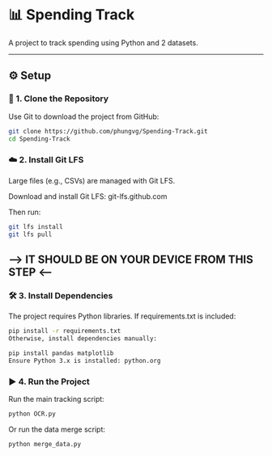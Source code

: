 # 📊 Spending Track

A project to track spending using Python and 2 datasets.

---

## ⚙️ Setup

### 🔁 1. Clone the Repository

Use Git to download the project from GitHub:

```bash
git clone https://github.com/phungvg/Spending-Track.git
cd Spending-Track
```
### ☁️ 2. Install Git LFS
Large files (e.g., CSVs) are managed with Git LFS.

Download and install Git LFS: git-lfs.github.com

Then run:

```bash
git lfs install
git lfs pull
```
## --> IT SHOULD BE ON YOUR DEVICE FROM THIS STEP <--


### 🛠️ 3. Install Dependencies
The project requires Python libraries. If requirements.txt is included:

```bash
pip install -r requirements.txt
Otherwise, install dependencies manually:
```
```bash
pip install pandas matplotlib
Ensure Python 3.x is installed: python.org
```
### ▶️ 4. Run the Project
Run the main tracking script:

```bash
python OCR.py
```
Or run the data merge script:

```bash
python merge_data.py
```
